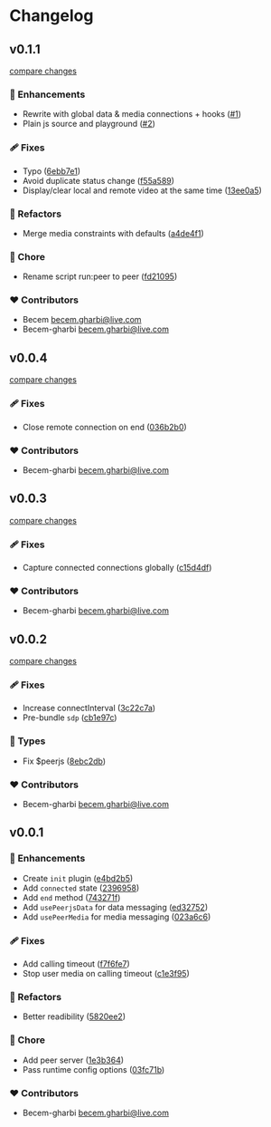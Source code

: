 # Changelog


## v0.1.1

[compare changes](https://github.com/becem-gharbi/simpler-peerjs/compare/v0.0.4...v0.1.1)

### 🚀 Enhancements

- Rewrite with global data & media connections + hooks ([#1](https://github.com/becem-gharbi/simpler-peerjs/pull/1))
- Plain js source and playground ([#2](https://github.com/becem-gharbi/simpler-peerjs/pull/2))

### 🩹 Fixes

- Typo ([6ebb7e1](https://github.com/becem-gharbi/simpler-peerjs/commit/6ebb7e1))
- Avoid duplicate status change ([f55a589](https://github.com/becem-gharbi/simpler-peerjs/commit/f55a589))
- Display/clear local and remote video at the same time ([13ee0a5](https://github.com/becem-gharbi/simpler-peerjs/commit/13ee0a5))

### 💅 Refactors

- Merge media constraints with defaults ([a4de4f1](https://github.com/becem-gharbi/simpler-peerjs/commit/a4de4f1))

### 🏡 Chore

- Rename script run:peer to peer ([fd21095](https://github.com/becem-gharbi/simpler-peerjs/commit/fd21095))

### ❤️ Contributors

- Becem <becem.gharbi@live.com>
- Becem-gharbi <becem.gharbi@live.com>

## v0.0.4

[compare changes](https://github.com/becem-gharbi/nuxt-peerjs/compare/v0.0.3...v0.0.4)

### 🩹 Fixes

- Close remote connection on end ([036b2b0](https://github.com/becem-gharbi/nuxt-peerjs/commit/036b2b0))

### ❤️ Contributors

- Becem-gharbi <becem.gharbi@live.com>

## v0.0.3

[compare changes](https://github.com/becem-gharbi/nuxt-peerjs/compare/v0.0.2...v0.0.3)

### 🩹 Fixes

- Capture connected connections globally ([c15d4df](https://github.com/becem-gharbi/nuxt-peerjs/commit/c15d4df))

### ❤️ Contributors

- Becem-gharbi <becem.gharbi@live.com>

## v0.0.2

[compare changes](https://github.com/becem-gharbi/nuxt-peerjs/compare/v0.0.1...v0.0.2)

### 🩹 Fixes

- Increase connectInterval ([3c22c7a](https://github.com/becem-gharbi/nuxt-peerjs/commit/3c22c7a))
- Pre-bundle `sdp` ([cb1e97c](https://github.com/becem-gharbi/nuxt-peerjs/commit/cb1e97c))

### 🌊 Types

- Fix $peerjs ([8ebc2db](https://github.com/becem-gharbi/nuxt-peerjs/commit/8ebc2db))

### ❤️ Contributors

- Becem-gharbi <becem.gharbi@live.com>

## v0.0.1


### 🚀 Enhancements

- Create `init` plugin ([e4bd2b5](https://github.com/becem-gharbi/nuxt-peerjs/commit/e4bd2b5))
- Add `connected` state ([2396958](https://github.com/becem-gharbi/nuxt-peerjs/commit/2396958))
- Add `end` method ([743271f](https://github.com/becem-gharbi/nuxt-peerjs/commit/743271f))
- Add `usePeerjsData` for data messaging ([ed32752](https://github.com/becem-gharbi/nuxt-peerjs/commit/ed32752))
- Add `usePeerMedia` for media messaging ([023a6c6](https://github.com/becem-gharbi/nuxt-peerjs/commit/023a6c6))

### 🩹 Fixes

- Add calling timeout ([f7f6fe7](https://github.com/becem-gharbi/nuxt-peerjs/commit/f7f6fe7))
- Stop user media on calling timeout ([c1e3f95](https://github.com/becem-gharbi/nuxt-peerjs/commit/c1e3f95))

### 💅 Refactors

- Better readibility ([5820ee2](https://github.com/becem-gharbi/nuxt-peerjs/commit/5820ee2))

### 🏡 Chore

- Add peer server ([1e3b364](https://github.com/becem-gharbi/nuxt-peerjs/commit/1e3b364))
- Pass runtime  config options ([03fc71b](https://github.com/becem-gharbi/nuxt-peerjs/commit/03fc71b))

### ❤️ Contributors

- Becem-gharbi <becem.gharbi@live.com>

